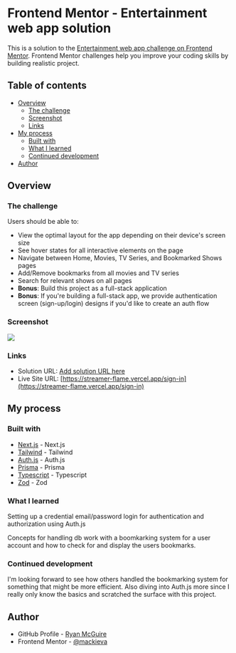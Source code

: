 # Frontend Mentor - Entertainment web app solution

This is a solution to the [Entertainment web app challenge on Frontend Mentor](https://www.frontendmentor.io/challenges/entertainment-web-app-J-UhgAW1X). Frontend Mentor challenges help you improve your coding skills by building realistic project.

## Table of contents

- [Overview](#overview)
  - [The challenge](#the-challenge)
  - [Screenshot](#screenshot)
  - [Links](#links)
- [My process](#my-process)
  - [Built with](#built-with)
  - [What I learned](#what-i-learned)
  - [Continued development](#continued-development)
- [Author](#author)

## Overview

### The challenge

Users should be able to:

- View the optimal layout for the app depending on their device's screen size
- See hover states for all interactive elements on the page
- Navigate between Home, Movies, TV Series, and Bookmarked Shows pages
- Add/Remove bookmarks from all movies and TV series
- Search for relevant shows on all pages
- **Bonus**: Build this project as a full-stack application
- **Bonus**: If you're building a full-stack app, we provide authentication screen (sign-up/login) designs if you'd like to create an auth flow

### Screenshot

![](./screenshot.png)

### Links

- Solution URL: [Add solution URL here](https://your-solution-url.com)
- Live Site URL: [https://streamer-flame.vercel.app/sign-in](https://streamer-flame.vercel.app/sign-in)

## My process

### Built with

- [Next.js](https://nextjs.org/) - Next.js
- [Tailwind](https://tailwindcss.com/) - Tailwind
- [Auth.js](https://authjs.dev/) - Auth.js
- [Prisma](https://www.prisma.io/) - Prisma
- [Typescript](https://www.typescriptlang.org/) - Typescript
- [Zod](https://zod.dev/) - Zod

### What I learned

Setting up a credential email/password login for authentication and authorization using Auth.js

Concepts for handling db work with a boomkarking system for a user account and how to check for and display the users bookmarks.

### Continued development

I'm looking forward to see how others handled the bookmarking system for something that might be more efficient. Also diving into Auth.js more since I really only know the basics and scratched the surface with this project.

## Author

- GitHub Profile - [Ryan McGuire](https://github.com/mackieva)
- Frontend Mentor - [@mackieva](https://www.frontendmentor.io/profile/mackieva)
